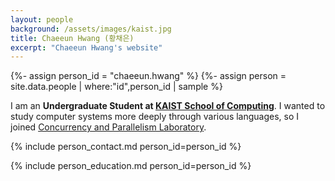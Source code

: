```yaml
---
layout: people
background: /assets/images/kaist.jpg
title: Chaeeun Hwang (황채은)
excerpt: "Chaeeun Hwang's website"
---
```


{%- assign person_id = "chaeeun.hwang" %}
{%- assign person = site.data.people | where:"id",person_id | sample %}

I am an **Undergraduate Student at [KAIST School of Computing](https://cs.kaist.ac.kr)**. 
I wanted to study computer systems more deeply through various languages, so I joined [Concurrency and Parallelism Laboratory](https://cp.kaist.ac.kr).

{% include person_contact.md person_id=person_id %}


{% include person_education.md person_id=person_id %}
